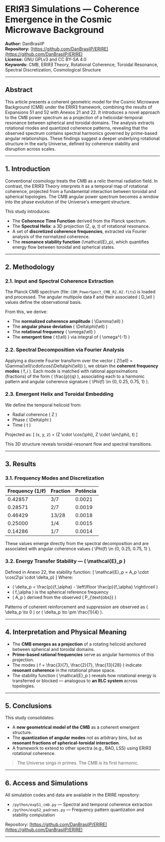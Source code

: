 # ERIЯƎ Simulations — Coherence Emergence in the Cosmic Microwave Background

**Author:** DanBrasilP  
**Repository:** [https://github.com/DanBrasilP/ERIRE](https://github.com/DanBrasilP/ERIRE)  
**License:** GNU GPLv3 and CC BY-SA 4.0  
**Keywords:** CMB, ERIЯƎ Theory, Rotational Coherence, Toroidal Resonance, Spectral Discretization, Cosmological Structure

---

## Abstract

This article presents a coherent geometric model for the Cosmic Microwave Background (CMB) under the ERIЯƎ framework, combining the results of Expansions 51 and 52 with Anexos 21 and 22. It introduces a novel approach to the CMB power spectrum as a projection of a helicoidal-temporal resonance between spherical and toroidal domains. The analysis extracts rotational modes and quantized coherence patterns, revealing that the observed spectrum contains spectral harmonics governed by prime-based angular relationships. These findings suggest a deeper underlying rotational structure in the early Universe, defined by coherence stability and disruption across scales.

---

## 1. Introduction

Conventional cosmology treats the CMB as a relic thermal radiation field. In contrast, the ERIЯƎ Theory interprets it as a temporal map of rotational coherence, projected from a fundamental interaction between toroidal and spherical topologies. The CMB angular power spectrum becomes a window into the phase evolution of the Universe's emergent structure.

This study introduces:
- The **Coherence Time Function** derived from the Planck spectrum.
- The **Spectral Helix**: a 3D projection (Z, φ, t) of rotational resonance.
- A set of **discretized coherence frequencies**, extracted via Fourier analysis of the normalized coherence.
- The **resonance stability function** \(\mathcal{E}_p\), which quantifies energy flow between toroidal and spherical states.

---

## 2. Methodology

### 2.1. Input and Spectral Coherence Extraction

The Planck CMB spectrum (file: `COM_PowerSpect_CMB_R2.02.fits`) is loaded and processed. The angular multipole data ℓ and their associated \( D_\ell \) values define the observational basis.

From this, we derive:
- The **normalized coherence amplitude** \( \Gamma(\ell) \)
- The **angular phase deviation** \( \Delta\phi(\ell) \)
- The **rotational frequency** \( \omega(\ell) \)
- The **emergent time** \( t(\ell) \) via integral of \( \omega^{-1} \)

### 2.2. Spectral Decomposition via Fourier Analysis

Applying a discrete Fourier transform over the vector \( Z(\ell) = \Gamma(\ell)\cdot\cos(\Delta\phi(\ell)) \), we obtain the **coherent frequency modes** \( f_i \). Each mode is matched with rational approximations (fractions) of the form \( \frac{p}{q} \), associating each to a harmonic pattern and angular coherence signature \( \Phi(f) \in \{0, 0.25, 0.75, 1\} \).

### 2.3. Emergent Helix and Toroidal Embedding

We define the temporal helicoid from:
- Radial coherence \( Z \)
- Phase \( \Delta\phi \)
- Time \( t \)

Projected as:
\[
(x, y, z) = (Z \cdot \cos(\phi), Z \cdot \sin(\phi), t)
\]

This 3D structure reveals toroidal-resonant flow and spectral transitions.

---

## 3. Results

### 3.1. Frequency Modes and Discretization

| Frequency (1/ℓ) | Fraction  | Potência |
|------------------|-----------|----------|
| 0.42857          | 3/7       | 0.0021   |
| 0.28571          | 2/7       | 0.0019   |
| 0.46429          | 13/28     | 0.0018   |
| 0.25000          | 1/4       | 0.0015   |
| 0.14286          | 1/7       | 0.0014   |

These values emerge directly from the spectral decomposition and are associated with angular coherence values \( \Phi(f) \in \{0, 0.25, 0.75, 1\} \).

### 3.2. Energy Transfer Stability — \( \mathcal{E}_p \)

Defined in Anexo 22, the stability function:
\[
\mathcal{E}_p = A_p \cdot \cos(2\pi \cdot \delta_p)
\]
Where:
- \( \delta_p = \frac{p}{f_\alpha} - \left\lfloor \frac{p}{f_\alpha} \right\rceil \)
- \( f_\alpha \) is the spherical reference frequency
- \( A_p \) derived from the observed \( P_{\text{obs}} \)

Patterns of coherent reinforcement and suppression are observed as \( \delta_p \to 0 \) or \( \delta_p \to \pm \frac{1}{4} \).

---

## 4. Interpretation and Physical Meaning

- The **CMB emerges as a projection** of a rotating helicoid anchored between spherical and toroidal domains.
- **Prime-based rational frequencies** serve as angular harmonics of this projection.
- The modes \( f = \frac{3}{7}, \frac{2}{7}, \frac{13}{28} \) indicate **resonant coherence** in the rotational phase space.
- The stability function \( \mathcal{E}_p \) reveals how rotational energy is transferred or blocked — analogous to **an RLC system** across topologies.

---

## 5. Conclusions

This study consolidates:
- A **new geometrical model of the CMB** as a coherent emergent structure.
- The **quantization of angular modes** not as arbitrary bins, but as **resonant fractions of spherical-toroidal interaction**.
- A framework to extend to other spectra (e.g., BAO, LSS) using ERIЯƎ rotational coherence.

> The Universe sings in primes. The CMB is its first harmonic.

---

## 6. Access and Simulations

All simulation codes and data are available in the ERIRE repository:

- `/python/exp51_cmb.py` — Spectral and temporal coherence extraction  
- `/python/exp52_padroes.py` — Frequency pattern quantization and stability computation

Repository: [https://github.com/DanBrasilP/ERIRE](https://github.com/DanBrasilP/ERIRE)

---
